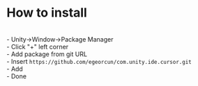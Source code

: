 # How to install
<br>
- Unity->Window->Package Manager<br>
- Click "+" left corner<br>
- Add package from git URL<br>
- Insert <code>https://github.com/egeorcun/com.unity.ide.cursor.git</code><br>
- Add<br>
- Done
